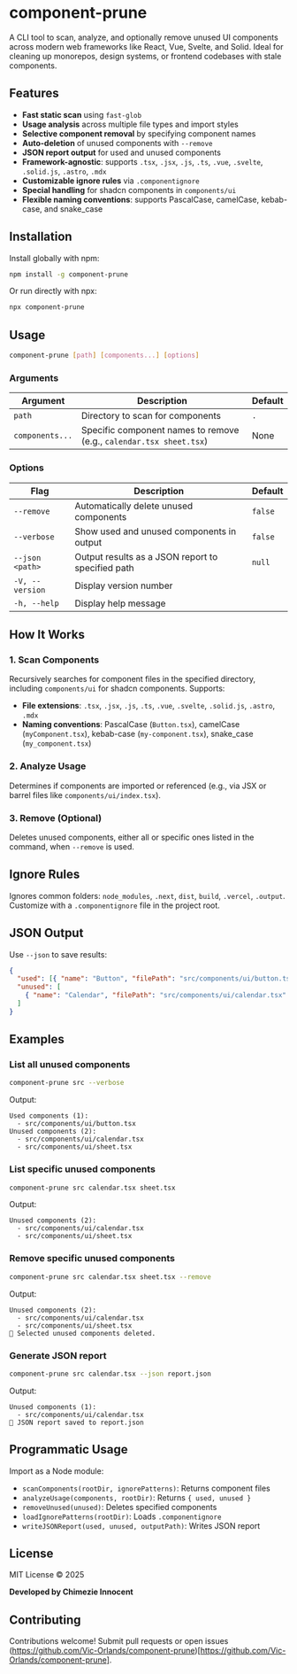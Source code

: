 # component-prune

A CLI tool to scan, analyze, and optionally remove unused UI components across modern web frameworks like React, Vue, Svelte, and Solid. Ideal for cleaning up monorepos, design systems, or frontend codebases with stale components.

## Features

- **Fast static scan** using `fast-glob`
- **Usage analysis** across multiple file types and import styles
- **Selective component removal** by specifying component names
- **Auto-deletion** of unused components with `--remove`
- **JSON report output** for used and unused components
- **Framework-agnostic**: supports `.tsx`, `.jsx`, `.js`, `.ts`, `.vue`, `.svelte`, `.solid.js`, `.astro`, `.mdx`
- **Customizable ignore rules** via `.componentignore`
- **Special handling** for shadcn components in `components/ui`
- **Flexible naming conventions**: supports PascalCase, camelCase, kebab-case, and snake_case

## Installation

Install globally with npm:

```bash
npm install -g component-prune
```

Or run directly with npx:

```bash
npx component-prune
```

## Usage

```bash
component-prune [path] [components...] [options]
```

### Arguments

| Argument        | Description                                                         | Default |
| --------------- | ------------------------------------------------------------------- | ------- |
| `path`          | Directory to scan for components                                    | `.`     |
| `components...` | Specific component names to remove (e.g., `calendar.tsx sheet.tsx`) | None    |

### Options

| Flag            | Description                                       | Default |
| --------------- | ------------------------------------------------- | ------- |
| `--remove`      | Automatically delete unused components            | `false` |
| `--verbose`     | Show used and unused components in output         | `false` |
| `--json <path>` | Output results as a JSON report to specified path | `null`  |
| `-V, --version` | Display version number                            |         |
| `-h, --help`    | Display help message                              |         |

## How It Works

### 1. Scan Components

Recursively searches for component files in the specified directory, including `components/ui` for shadcn components. Supports:

- **File extensions**: `.tsx`, `.jsx`, `.js`, `.ts`, `.vue`, `.svelte`, `.solid.js`, `.astro`, `.mdx`
- **Naming conventions**: PascalCase (`Button.tsx`), camelCase (`myComponent.tsx`), kebab-case (`my-component.tsx`), snake_case (`my_component.tsx`)

### 2. Analyze Usage

Determines if components are imported or referenced (e.g., via JSX or barrel files like `components/ui/index.tsx`).

### 3. Remove (Optional)

Deletes unused components, either all or specific ones listed in the command, when `--remove` is used.

## Ignore Rules

Ignores common folders: `node_modules`, `.next`, `dist`, `build`, `.vercel`, `.output`. Customize with a `.componentignore` file in the project root.

## JSON Output

Use `--json` to save results:

```json
{
  "used": [{ "name": "Button", "filePath": "src/components/ui/button.tsx" }],
  "unused": [
    { "name": "Calendar", "filePath": "src/components/ui/calendar.tsx" }
  ]
}
```

## Examples

### List all unused components

```bash
component-prune src --verbose
```

Output:

```
Used components (1):
  - src/components/ui/button.tsx
Unused components (2):
  - src/components/ui/calendar.tsx
  - src/components/ui/sheet.tsx
```

### List specific unused components

```bash
component-prune src calendar.tsx sheet.tsx
```

Output:

```
Unused components (2):
  - src/components/ui/calendar.tsx
  - src/components/ui/sheet.tsx
```

### Remove specific unused components

```bash
component-prune src calendar.tsx sheet.tsx --remove
```

Output:

```
Unused components (2):
  - src/components/ui/calendar.tsx
  - src/components/ui/sheet.tsx
🧹 Selected unused components deleted.
```

### Generate JSON report

```bash
component-prune src calendar.tsx --json report.json
```

Output:

```
Unused components (1):
  - src/components/ui/calendar.tsx
📄 JSON report saved to report.json
```

## Programmatic Usage

Import as a Node module:

- `scanComponents(rootDir, ignorePatterns)`: Returns component files
- `analyzeUsage(components, rootDir)`: Returns `{ used, unused }`
- `removeUnused(unused)`: Deletes specified components
- `loadIgnorePatterns(rootDir)`: Loads `.componentignore`
- `writeJSONReport(used, unused, outputPath)`: Writes JSON report

## License

MIT License © 2025

**Developed by Chimezie Innocent**

## Contributing

Contributions welcome! Submit pull requests or open issues (https://github.com/Vic-Orlands/component-prune)[https://github.com/Vic-Orlands/component-prune].

